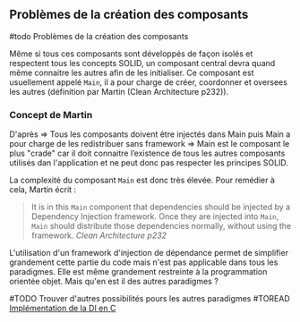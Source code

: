 ## Problèmes de la création des composants
#todo Problèmes de la création des composants

Même si tous ces composants sont développés de façon isolés et respectent tous les concepts SOLID, un composant central devra quand même connaitre les autres afin de les initialiser. Ce composant est usuellement appelé `Main`, il a pour charge de créer, coordonner et oversees les autres (définition par Martin (Clean Architecture p232)).

### Concept de Martin

D'après 
=> Tous les composants doivent être injectés dans Main puis Main a pour charge de les redistribuer sans framework
=> Main est le composant le plus "crade" car il doit connaitre l’existence de tous les autres composants utilisés dan l'application et ne peut donc pas respecter les principes SOLID.

La complexité du composant `Main` est donc très élevée. Pour remédier à cela, Martin écrit :
> It is in this `Main` component that dependencies should be injected by a Dependency Injection framework. Once they are injected into `Main`, `Main` should distribute those dependencies normally, without using the framework.
*Clean Architecture p232*

L'utilisation d'un framework d'injection de dépendance permet de simplifier grandement cette partie du code mais n'est pas applicable dans tous les paradigmes. Elle est même grandement restreinte à la programmation orientée objet. Mais qu'en est il des autres paradigmes ? 

#TODO Trouver d'autres possibilités pours les autres paradigmes
#TOREAD [Implémentation de la DI en C](https://devmethodologies.blogspot.com/2012/07/dependency-injection.html)
